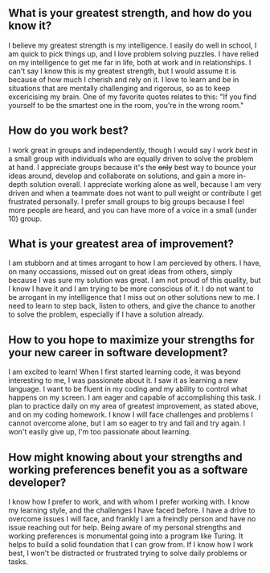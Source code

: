 ## What is your greatest strength, and how do you know it? ##
  I believe my greatest strength is my intelligence. I easily do well in school, I am quick to pick things up, and I love problem solving puzzles. I have relied on my intelligence to get me far in life, both at work and in relationships. I can't say I know this is my greatest strength, but I would assume it is because of how much I cherish and rely on it. I love to learn and be in situations that are mentally challenging and rigorous, so as to keep excericising my brain. One of my favorite quotes relates to this: "If you find yourself to be the smartest one in the room, you're in the wrong room."

## How do you work best? ##
  I work great in groups and independently, though I would say I work *best* in a small group with individuals who are equally driven to solve the problem at hand. I appreciate groups because it's the ~~only~~ best way to bounce your ideas around, develop and collaborate on solutions, and gain a more in-depth solution overall. I appreciate working alone as well, because I am very driven and when a teammate does not want to pull weight or contribute I get frustrated personally. I prefer small groups to big groups because I feel more people are heard, and you can have more of a voice in a small (under 10) group. 
  
## What is your greatest area of improvement? ##
  I am stubborn and at times arrogant to how I am percieved by others. I have, on many occassions, missed out on great ideas from others, simply because I was sure my solution was great. I am not proud of this quality, but I know I have it and I am trying to be more conscious of it. I do not want to be arrogant in my intelligence that I miss out on other solutions new to me. I need to learn to step back, listen to others, and give the chance to another to solve the problem, especially if I have a solution already.
  
## How to you hope to maximize your strengths for your new career in software development? ##
  I am excited to learn! When I first started learning code, it was beyond interesting to me, I was passionate about it. I saw it as learning a new language. I want to be fluent in my coding and my ability to control what happens on my screen. I am eager and capable of accomplishing this task. I plan to practice daily on my area of greatest improvement, as stated above, and on my coding homework. I know I will face challenges and problems I cannot overcome alone, but I am so eager to try and fail and try again. I won't easily give up, I'm too passionate about learning. 

## How might knowing about your strengths and working preferences benefit you as a software developer? ##
  I know how I prefer to work, and with whom I prefer working with. I know my learning style, and the challenges I have faced before. I have a drive to overcome issues I will face, and frankly I am a freindly person and have no issue reaching out for help. Being aware of my personal strengths and working preferences is monumental going into a program like Turing. It helps to build a solid foundation that I can grow from. If I know how I work best, I won't be distracted or frustrated trying to solve daily problems or tasks. 
